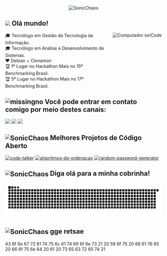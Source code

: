 
<div align="center">
<!-- <img align="center" src="http://www.powersonic.com.br/index/sonic_a_2.gif"  alt="SonicChaos"> -->
<img align="center" src="https://media.tenor.com/8cHH-FfpGrIAAAAi/sonic.gif"  width="70" alt="SonicChaos"> 
 
 
</div>




## <img src="https://media.giphy.com/media/hvRJCLFzcasrR4ia7z/giphy.gif" width="28"> **Olá mundo!**  
<img src="https://media2.giphy.com/media/XHAv3GveJMXMXSumkO/giphy.gif"  height="200px" align="right" alt="Computador iuriCode">


<p align="left"> 
🎓 Tecnólogo em Gestão da Tecnologia da Informação.<br>
🎓 Tecnólogo em Análise e Desenvolvimento de Sistemas.<br>
❤️ Debian + Cinnamon<br>
🏆 1º Lugar no Hackathon Mais no 15º Benchmarking Brasil. <br>
🏆 5º Lugar no Hackathon Mais no 17º Benchmarking Brasil. <br>


 
</p>

 ## <img alt="missingno" src="https://media4.giphy.com/media/KxlbRn0HuTW7gZID83/giphy.gif" width="30"> Você pode entrar em contato comigo por meio destes canais: 


<p align="left">
 
 <a href="https://www.linkedin.com/in/gustavohpatricio/" alt="Linkedin">
  <img src="https://img.shields.io/badge/-Linkedin-0e76a8?logo=Linkedin&logoColor=white&link=https://www.linkedin.com/in/gustavohpatricio/" /></a>
 
<a href="https://www.instagram.com/gushpat/" alt="Instagram">
  <img src="https://img.shields.io/badge/-Instagram-DF0174?labelColor=DF0174&logo=instagram&logoColor=white&link=https://www.instagram.com/gushpat/"/></a>
  
 <a href="https://facebook.com/gushpat" alt="Facebook">
  <img src="https://img.shields.io/badge/-Facebook-3b5998?labelColor=3b5998&logo=facebook&logoColor=white&link=https://facebook.com/gushpat"/></a>

  
</p>  

## <img align="center" src="https://media3.giphy.com/media/fH6sWTw73YS9tjqPSF/giphy.gif" width="28" alt="SonicChaos"> Melhores Projetos de Código Aberto

<p align="left">

  <p align="left">
   <a href="https://github.com/gushpat/code-talker"><img width="282" src="https://denvercoder1-github-readme-stats.vercel.app/api/pin/?username=gushpat&repo=code-talker&show_icons=true" alt="code-talker"></a>
  <a href="https://github.com/gushpat/algoritmos-de-ordenacao"><img width="282" src="https://denvercoder1-github-readme-stats.vercel.app/api/pin/?username=gushpat&repo=algoritmos-de-ordenacao&show_icons=true" alt="algoritmos-de-ordenacao"></a>
  <a href="https://github.com/gushpat/random-password-generator"><img width="282" src="https://denvercoder1-github-readme-stats.vercel.app/api/pin/?username=gushpat&repo=random-password-generator&show_icons=true" alt="random-password-generator"></a>
  
</p>


## <img align="center" src="https://c.tenor.com/LsWXtjDh6lYAAAAi/hytale-hytale-game.gif" width="40" alt="SonicChaos"> **Diga olá para a minha cobrinha!**

![Snake animation](https://github.com/ghpvampiro/ghpvampiro/blob/output/github-contribution-grid-snake.svg)

## <img align="center" src="https://i.pinimg.com/originals/0b/52/6b/0b526b3bcd605904e46b0ab25c032cec.jpg" width="30" alt="SonicChaos"> **gge retsae**
43 6f 6e 67 72 61 74 75 6c 61 74 69 6f 6e 73 21 20 59 6f 75 20 68 61 76 65 20 66 6f 75 6e 64 20 61 20 73 65 63 72 65 74 21

